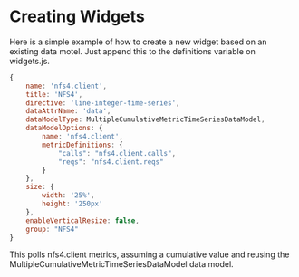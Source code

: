 # Creating Widgets

Here is a simple example of how to create a new widget based on an existing data motel. Just append this to the definitions variable on widgets.js.

```javascript
{
    name: 'nfs4.client',
    title: 'NFS4',
    directive: 'line-integer-time-series',
    dataAttrName: 'data',
    dataModelType: MultipleCumulativeMetricTimeSeriesDataModel,
    dataModelOptions: {
        name: 'nfs4.client',
        metricDefinitions: {
            "calls": "nfs4.client.calls",
            "reqs": "nfs4.client.reqs"
        }
    },
    size: {
        width: '25%',
        height: '250px'
    },
    enableVerticalResize: false,
    group: "NFS4"
}
```

This polls nfs4.client metrics, assuming a cumulative value and reusing the MultipleCumulativeMetricTimeSeriesDataModel data model.
